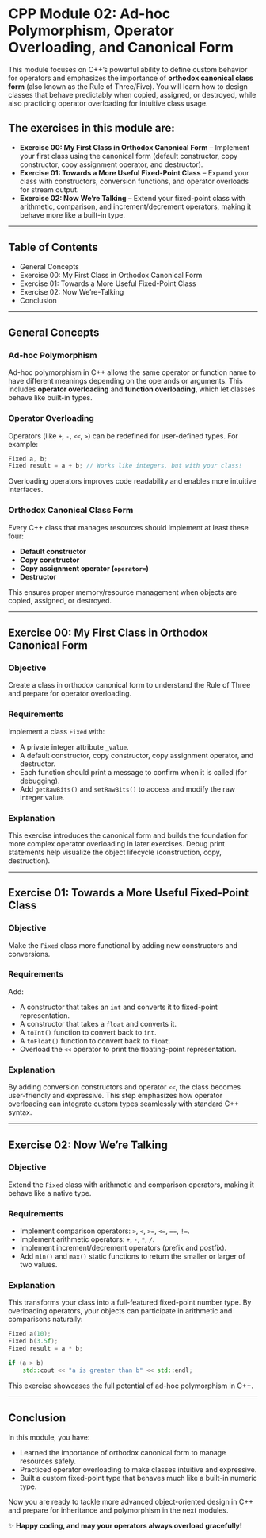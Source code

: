 # CPP Module 02: Ad-hoc Polymorphism, Operator Overloading, and Canonical Form

This module focuses on C++’s powerful ability to define custom behavior for operators and emphasizes the importance of **orthodox canonical class form** (also known as the Rule of Three/Five). You will learn how to design classes that behave predictably when copied, assigned, or destroyed, while also practicing operator overloading for intuitive class usage.

## The exercises in this module are:

* **Exercise 00: My First Class in Orthodox Canonical Form** – Implement your first class using the canonical form (default constructor, copy constructor, copy assignment operator, and destructor).
* **Exercise 01: Towards a More Useful Fixed-Point Class** – Expand your class with constructors, conversion functions, and operator overloads for stream output.
* **Exercise 02: Now We’re Talking** – Extend your fixed-point class with arithmetic, comparison, and increment/decrement operators, making it behave more like a built-in type.

---

## Table of Contents

* General Concepts
* Exercise 00: My First Class in Orthodox Canonical Form
* Exercise 01: Towards a More Useful Fixed-Point Class
* Exercise 02: Now We’re-Talking
* Conclusion

---

## General Concepts

### Ad-hoc Polymorphism

Ad-hoc polymorphism in C++ allows the same operator or function name to have different meanings depending on the operands or arguments. This includes **operator overloading** and **function overloading**, which let classes behave like built-in types.

### Operator Overloading

Operators (like `+`, `-`, `<<`, `>`) can be redefined for user-defined types. For example:

```cpp
Fixed a, b;
Fixed result = a + b; // Works like integers, but with your class!
```

Overloading operators improves code readability and enables more intuitive interfaces.

### Orthodox Canonical Class Form

Every C++ class that manages resources should implement at least these four:

* **Default constructor**
* **Copy constructor**
* **Copy assignment operator (`operator=`)**
* **Destructor**

This ensures proper memory/resource management when objects are copied, assigned, or destroyed.

---

## Exercise 00: My First Class in Orthodox Canonical Form

### Objective

Create a class in orthodox canonical form to understand the Rule of Three and prepare for operator overloading.

### Requirements

Implement a class `Fixed` with:

* A private integer attribute `_value`.
* A default constructor, copy constructor, copy assignment operator, and destructor.
* Each function should print a message to confirm when it is called (for debugging).
* Add `getRawBits()` and `setRawBits()` to access and modify the raw integer value.

### Explanation

This exercise introduces the canonical form and builds the foundation for more complex operator overloading in later exercises. Debug print statements help visualize the object lifecycle (construction, copy, destruction).

---

## Exercise 01: Towards a More Useful Fixed-Point Class

### Objective

Make the `Fixed` class more functional by adding new constructors and conversions.

### Requirements

Add:

* A constructor that takes an `int` and converts it to fixed-point representation.
* A constructor that takes a `float` and converts it.
* A `toInt()` function to convert back to `int`.
* A `toFloat()` function to convert back to `float`.
* Overload the `<<` operator to print the floating-point representation.

### Explanation

By adding conversion constructors and operator `<<`, the class becomes user-friendly and expressive. This step emphasizes how operator overloading can integrate custom types seamlessly with standard C++ syntax.

---

## Exercise 02: Now We’re Talking

### Objective

Extend the `Fixed` class with arithmetic and comparison operators, making it behave like a native type.

### Requirements

* Implement comparison operators: `>`, `<`, `>=`, `<=`, `==`, `!=`.
* Implement arithmetic operators: `+`, `-`, `*`, `/`.
* Implement increment/decrement operators (prefix and postfix).
* Add `min()` and `max()` static functions to return the smaller or larger of two values.

### Explanation

This transforms your class into a full-featured fixed-point number type. By overloading operators, your objects can participate in arithmetic and comparisons naturally:

```cpp
Fixed a(10);
Fixed b(3.5f);
Fixed result = a * b;

if (a > b)
    std::cout << "a is greater than b" << std::endl;
```

This exercise showcases the full potential of ad-hoc polymorphism in C++.

---

## Conclusion

In this module, you have:

* Learned the importance of orthodox canonical form to manage resources safely.
* Practiced operator overloading to make classes intuitive and expressive.
* Built a custom fixed-point type that behaves much like a built-in numeric type.

Now you are ready to tackle more advanced object-oriented design in C++ and prepare for inheritance and polymorphism in the next modules.

✨ **Happy coding, and may your operators always overload gracefully!**
